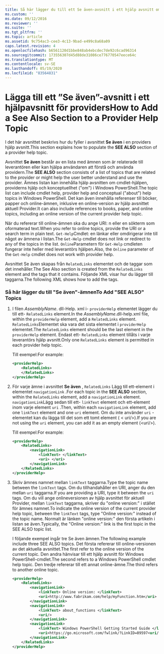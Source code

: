 ```yaml
---
title: Så här lägger du till ett Se även-avsnitt i ett hjälp avsnitt om leverantörer | Microsoft Docs
ms.custom: ''
ms.date: 09/12/2016
ms.reviewer: ''
ms.suite: ''
ms.tgt_pltfrm: ''
ms.topic: article
ms.assetid: 9c754ac3-cee3-4c13-9bad-e499c8a68a09
caps.latest.revision: 4
ms.openlocfilehash: b6561120d1bbe848ab4ebcdec7de92c6cad96314
ms.sourcegitcommit: 173556307d45d88de31086ce776770547eece64c
ms.translationtype: MT
ms.contentlocale: sv-SE
ms.lasthandoff: 05/19/2020
ms.locfileid: "83564831"
---
```

# <a name="how-to-add-a-see-also-section-to-a-provider-help-topic"></a><span data-ttu-id="38b6b-102">Lägga till ett ”Se även”-avsnitt i ett hjälpavsnitt för providers</span><span class="sxs-lookup"><span data-stu-id="38b6b-102">How to Add a See Also Section to a Provider Help Topic</span></span>

<span data-ttu-id="38b6b-103">I det här avsnittet beskrivs hur du fyller i avsnittet **Se även** i en providers hjälp avsnitt.</span><span class="sxs-lookup"><span data-stu-id="38b6b-103">This section explains how to populate the **SEE ALSO** section of a provider help topic.</span></span>

<span data-ttu-id="38b6b-104">Avsnittet **Se även** består av en lista med ämnen som är relaterade till leverantören eller kan hjälpa användaren att förstå och använda providern.</span><span class="sxs-lookup"><span data-stu-id="38b6b-104">The **SEE ALSO** section consists of a list of topics that are related to the provider or might help the user better understand and use the provider.</span></span> <span data-ttu-id="38b6b-105">Ämnes listan kan innehålla hjälp avsnitten om cmdlet-hjälpen, providerns hjälp och konceptuellhet ("om") i Windows PowerShell.</span><span class="sxs-lookup"><span data-stu-id="38b6b-105">The topic list can include cmdlet help, provider help and conceptual ("about") help topics in Windows PowerShell.</span></span> <span data-ttu-id="38b6b-106">Det kan även innehålla referenser till böcker, papper och online-ämnen, inklusive en online-version av hjälp avsnittet aktuell Provider.</span><span class="sxs-lookup"><span data-stu-id="38b6b-106">It can also include references to books, paper, and online topics, including an online version of the current provider help topic.</span></span>

<span data-ttu-id="38b6b-107">När du refererar till online-ämnen ska du ange URI: n eller en sökterm som oformaterad text.</span><span class="sxs-lookup"><span data-stu-id="38b6b-107">When you refer to online topics, provide the URI or a search term in plain text.</span></span> <span data-ttu-id="38b6b-108">`Get-Help`Cmdlet: en länkar eller omdirigerar inte till något av ämnena i listan.</span><span class="sxs-lookup"><span data-stu-id="38b6b-108">The `Get-Help` cmdlet does not link or redirect to any of the topics in the list.</span></span> <span data-ttu-id="38b6b-109">`Online`Parametern för `Get-Help` cmdleten fungerar inte heller med leverantörs hjälpen.</span><span class="sxs-lookup"><span data-stu-id="38b6b-109">Also, the `Online` parameter of the `Get-Help` cmdlet does not work with provider help.</span></span>

<span data-ttu-id="38b6b-110">Avsnittet Se även skapas från `RelatedLinks` elementet och de taggar som det innehåller.</span><span class="sxs-lookup"><span data-stu-id="38b6b-110">The See Also section is created from the `RelatedLinks` element and the tags that it contains.</span></span> <span data-ttu-id="38b6b-111">Följande XML visar hur du lägger till taggarna.</span><span class="sxs-lookup"><span data-stu-id="38b6b-111">The following XML shows how to add the tags.</span></span>

### <a name="to-add-see-also-topics"></a><span data-ttu-id="38b6b-112">Så här lägger du till "Se även"-ämnen</span><span class="sxs-lookup"><span data-stu-id="38b6b-112">To Add "SEE ALSO" Topics</span></span>

1. <span data-ttu-id="38b6b-113">I filen *AssemblyName*. dll-Help. xml i- `providerHelp` elementet lägger du till ett- `RelatedLinks` element.</span><span class="sxs-lookup"><span data-stu-id="38b6b-113">In the *AssemblyName*.dll-help.xml file, within the `providerHelp` element, add a `RelatedLinks` element.</span></span> <span data-ttu-id="38b6b-114">`RelatedLinks`Elementet ska vara det sista elementet i `providerHelp` elementet.</span><span class="sxs-lookup"><span data-stu-id="38b6b-114">The `RelatedLinks` element should be the last element in the `providerHelp` element.</span></span> <span data-ttu-id="38b6b-115">Endast ett- `RelatedLinks` element tillåts i varje leverantörs hjälp avsnitt.</span><span class="sxs-lookup"><span data-stu-id="38b6b-115">Only one `RelatedLinks` element is permitted in each provider help topic.</span></span>

   <span data-ttu-id="38b6b-116">Till exempel:</span><span class="sxs-lookup"><span data-stu-id="38b6b-116">For example:</span></span>

    ```xml
    <providerHelp>
        <RelatedLinks>
        </RelatedLinks>
    </providerHelp>
    ```

2. <span data-ttu-id="38b6b-117">För varje ämne i avsnittet **Se även** , `RelatedLinks` Lägg till ett-element i elementet `navigationLink` .</span><span class="sxs-lookup"><span data-stu-id="38b6b-117">For each topic in the **SEE ALSO** section, within the `RelatedLinks` element, add a `navigationLink` element.</span></span> <span data-ttu-id="38b6b-118">`navigationLink`Lägg sedan till ett- `linkText` element och ett-element inom varje element `uri` .</span><span class="sxs-lookup"><span data-stu-id="38b6b-118">Then, within each `navigationLink` element, add one `linkText` element and one `uri` element.</span></span> <span data-ttu-id="38b6b-119">Om du inte använder `uri` -elementet kan du lägga till det som ett tomt element ( \< uri/>).</span><span class="sxs-lookup"><span data-stu-id="38b6b-119">If you are not using the `uri` element, you can add it as an empty element (\<uri/>).</span></span>

   <span data-ttu-id="38b6b-120">Till exempel:</span><span class="sxs-lookup"><span data-stu-id="38b6b-120">For example:</span></span>

    ```xml
    <providerHelp>
        <RelatedLinks>
            <navigationLink>
                <linkText> </linkText>
                <uri> </uri>
            </navigationLink>
        </RelatedLinks>
    </providerHelp>
    ```

3. <span data-ttu-id="38b6b-121">Skriv ämnes namnet mellan `linkText` taggarna.</span><span class="sxs-lookup"><span data-stu-id="38b6b-121">Type the topic name between the `linkText` tags.</span></span> <span data-ttu-id="38b6b-122">Om du tillhandahåller en URI, anger du den mellan `uri` taggarna.</span><span class="sxs-lookup"><span data-stu-id="38b6b-122">If you are providing a URI, type it between the `uri` tags.</span></span> <span data-ttu-id="38b6b-123">Om du vill ange onlineversionen av hjälp avsnittet för aktuell Provider, mellan `linkText` taggarna, skriver du "online version:" i stället för ämnes namnet.</span><span class="sxs-lookup"><span data-stu-id="38b6b-123">To indicate the online version of the current provider help topic, between the `linkText` tags, type "Online version:" instead of the topic name.</span></span> <span data-ttu-id="38b6b-124">Normalt är länken "online version:" den första artikeln i listan se även.</span><span class="sxs-lookup"><span data-stu-id="38b6b-124">Typically, the "Online version:" link is the first topic in the SEE ALSO topic list.</span></span>

   <span data-ttu-id="38b6b-125">I följande exempel ingår tre Se även ämnen.</span><span class="sxs-lookup"><span data-stu-id="38b6b-125">The following example include three SEE ALSO topics.</span></span> <span data-ttu-id="38b6b-126">Det första refererar till online-versionen av det aktuella avsnittet.</span><span class="sxs-lookup"><span data-stu-id="38b6b-126">The first refer to the online version of the current topic.</span></span> <span data-ttu-id="38b6b-127">Den andra hänvisar till ett hjälp avsnitt för Windows PowerShell-cmdlet.</span><span class="sxs-lookup"><span data-stu-id="38b6b-127">The second refers to a Windows PowerShell cmdlet help topic.</span></span> <span data-ttu-id="38b6b-128">Den tredje refererar till ett annat online-ämne.</span><span class="sxs-lookup"><span data-stu-id="38b6b-128">The third refers to another online topic.</span></span>

    ```xml
    <providerHelp>
        <RelatedLinks>
            <navigationLink>
                <linkText> Online version: </linkText>
                <uri>http://www.fabrikam.com/help/myFunction.htm</uri>
            </navigationLink>
            <navigationLink>
                <linkText> about_functions </linkText>
                <uri/>
            </navigationLink>
            <navigationLink>
                <linkText> Windows PowerShell Getting Started Guide </linkText>
                <uri>https://go.microsoft.com/fwlink/?LinkID=89597<uri/>
            </navigationLink>
        </RelatedLinks>
    </providerHelp>
    ```
